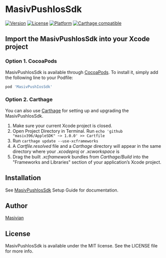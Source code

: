 # MasivPushIosSdk

[![Version](https://img.shields.io/cocoapods/v/MasivPushIosSdk.svg?style=flat)](https://cocoapods.org/pods/MasivPushIosSdk)
[![License](https://img.shields.io/cocoapods/l/MasivPushIosSdk.svg?style=flat)](https://cocoapods.org/pods/MasivPushIosSdk)
[![Platform](https://img.shields.io/cocoapods/p/MasivPushIosSdk.svg?style=flat)](https://cocoapods.org/pods/MasivPushIosSdk)
[![Carthage compatible](https://img.shields.io/badge/Carthage-compatible-4BC51D.svg?style=flat)](https://github.com/Carthage/Carthage)

## Import the MasivPushIosSdk into your Xcode project
### Option 1. CocoaPods
MasivPushIosSdk is available through [CocoaPods](https://cocoapods.org). To install
it, simply add the following line to your Podfile:

```ruby
pod 'MasivPushIosSdk'
```
### Option 2. Carthage
You can also use [Carthage](https://github.com/Carthage/Carthage#installing-carthage) for setting up and upgrading the MasivPushIosSdk.

1. Make sure your current Xcode project is closed.
2. Open Project Directory in Terminal. Run `echo 'github "masiv396/AppleSDK" ~> 1.0.0' >> Cartfile`
3. Run `carthage update --use-xcframeworks`
4. A *Cartfile.resolved* file and a *Carthage* directory will appear in the same directory where your *.xcodeproj* or *.xcworkspace* is
5. Drag the built *.xcframework* bundles from *Carthage/Build* into the "Frameworks and Libraries" section of your application’s Xcode project.

## Installation
See [MasivPushIosSdk](https://dev.azure.com/masivPublicSdks/MasivPushSdks/_wiki/wikis/MasivPushSdks.wiki/7/Documentaci%C3%B3n-Librer%C3%ADa-SDK-iOS) Setup Guide for documentation.

## Author

[Masivian](https://masiv.com)

## License

MasivPushIosSdk is available under the MIT license. See the LICENSE file for more info.
